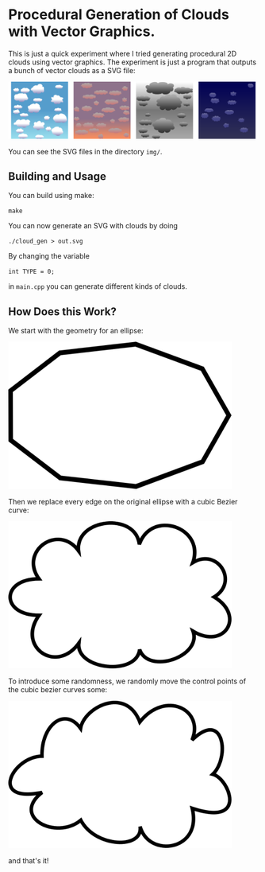 # Procedural Generation of Clouds with Vector Graphics.

This is just a quick experiment where I tried generating procedural
2D clouds using vector graphics. The experiment is just a program that
outputs a bunch of vector clouds as a SVG file:

![](img/montage.png)

You can see the SVG files in the directory `img/`.

## Building and Usage

You can build using make:

```
make
```

You can now generate an SVG with clouds by doing

```
./cloud_gen > out.svg
```

By changing the variable

```
int TYPE = 0;
```

in `main.cpp` you can generate different kinds of clouds.

## How Does this Work?

We start with the geometry for an ellipse:

<img src="img/step0.png" width="450" height="296" />

Then we replace every edge on the original ellipse with a cubic Bezier curve:

<img src="img/step1.png" width="450" height="296" />

To introduce some randomness, we randomly move the control points of
the cubic bezier curves some:

<img src="img/step2.png" width="450" height="296" />

and that's it!
